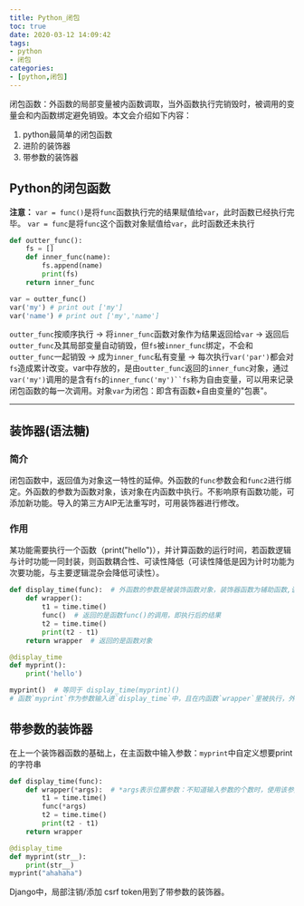 ```yaml
---
title: Python_闭包
toc: true
date: 2020-03-12 14:09:42
tags:
- python
- 闭包
categories:
- [python,闭包]
---
```

闭包函数：外函数的局部变量被内函数调取，当外函数执行完销毁时，被调用的变量会和内函数绑定避免销毁。本文会介绍如下内容：
1. python最简单的闭包函数
2. 进阶的装饰器
3. 带参数的装饰器
<!-- more -->

## Python的闭包函数
**注意：**
`var = func()`是将`func`函数执行完的结果赋值给`var`，此时函数已经执行完毕。
`var = func`是将`func`这个函数对象赋值给`var`，此时函数还未执行
```python
def outter_func():
    fs = []
    def inner_func(name):
        fs.append(name)
        print(fs)
    return inner_func

var = outter_func()
var('my') # print out ['my']
var('name') # print out ['my','name']
```
`outter_func`按顺序执行 -> 将`inner_func`函数对象作为结果返回给`var` -> 返回后`outter_func`及其局部变量自动销毁，但`fs`被`inner_func`绑定，不会和`outter_func`一起销毁 -> 成为`inner_func`私有变量 -> 每次执行`var('par')`都会对`fs`造成累计改变。var中存放的，是由`outter_func`返回的`inner_func`对象，通过`var('my')`调用的是含有`fs`的`inner_func('my')``fs`称为自由变量，可以用来记录闭包函数的每一次调用。对象`var`为闭包：即含有函数+自由变量的"包裹"。

---
## 装饰器(语法糖)
### 简介
闭包函数中，返回值为对象这一特性的延伸。外函数的`func`参数会和`func2`进行绑定。外函数的参数为函数对象，该对象在内函数中执行。不影响原有函数功能，可添加新功能。导入的第三方AIP无法重写时，可用装饰器进行修改。
### 作用
某功能需要执行一个函数（print("hello")），并计算函数的运行时间，若函数逻辑与计时功能一同封装，则函数耦合性、可读性降低（可读性降低是因为计时功能为次要功能，与主要逻辑混杂会降低可读性）。
```python
def display_time(func):  # 外函数的参数是被装饰函数对象，装饰器函数为辅助函数,该案例中辅助函数用来计算主函数的运行时间
    def wrapper():
        t1 = time.time()
        func()  # 返回的是函数func()的调用，即执行后的结果
        t2 = time.time()
        print(t2 - t1)
    return wrapper  # 返回的是函数对象

@display_time  
def myprint():
    print('hello')

myprint()  # 等同于 display_time(myprint)()
# 函数`myprint`作为参数输入进`display_time`中，且在内函数`wrapper`里被执行，外函数`display_time`返回的则是内函数对象 + `myprint`的“包裹”。
```

## 带参数的装饰器
在上一个装饰器函数的基础上，在主函数中输入参数：`myprint`中自定义想要print的字符串
```python
def display_time(func): 
    def wrapper(*args):  # *args表示位置参数：不知道输入参数的个数时，使用该参数，该案例中，可能会有若干主函数使用该装饰器，不同函数输入的参数个数会不一样。
        t1 = time.time()
        func(*args) 
        t2 = time.time()
        print(t2 - t1)
    return wrapper 

@display_time  
def myprint(str__):
    print(str__)
myprint("ahahaha")
```
Django中，局部注销/添加 csrf token用到了带参数的装饰器。
